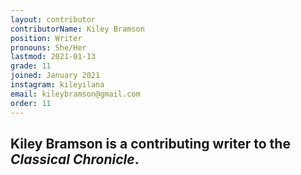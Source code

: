 ```yaml
---
layout: contributor
contributorName: Kiley Bramson
position: Writer
pronouns: She/Her
lastmod: 2021-01-13
grade: 11
joined: January 2021
instagram: kileyilana
email: kileybramson@gmail.com
order: 11
---
```

**Kiley Bramson** is a contributing writer to the *Classical Chronicle*.
---
